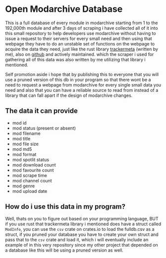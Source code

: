 # Open Modarchive Database
This is a full database of every module in modarchive starting from 1 to
the 192,000th module and after 3 days of scraping i have collected all of
it into this small repository to help developers use modarchive without
having to issue a request to their servers for every small need and then
using that webpage they have to do an unstable set of functions on the
webpage to acquire the data they need, just like the rust library 
[trackermeta](https://crates.io/crates/trackermeta) (written by me), also
on [github](https://github.com/phnixir/trackermeta) and actively maintained.
which the scraper i used for gathering all of this data was also written by
me utilizing that library i mentioned.

Self promotion aside i hope that by publishing this to everyone that you will
use a pruned version of this db in your program so that there wont be a need
to request a webpage from modarchive for every single small data you need and
also that you can have a reliable source to read from instead of a library that
can fall apart if the design of modarchive changes.

## The data it can provide
- mod id
- mod status (present or absent)
- mod filename
- mod title
- mod file size
- mod md5
- mod format
- mod spotlit status
- mod download count
- mod favourite count
- mod scrape time
- mod channel count
- mod genre
- mod upload date

## How do i use this data in my program?
Well, thats on you to figure out based on your programming language, BUT
if you use rust that trackermeta library i mentioned does have a struct
called `ModInfo`, you can use the `csv` crate on crates.io to load the
fulldb.csv as a struct, if you pruned your database you have to create
your own struct and pass that to the `csv` crate and load it, which i
will eventually include an example of in this very repository since
my other project that depended on a database like this will be using a
pruned version as well.
